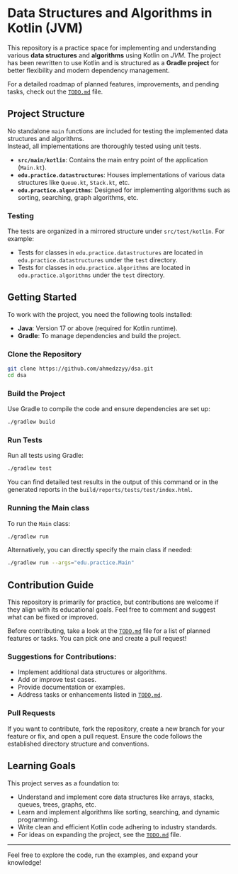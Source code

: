 # Data Structures and Algorithms in Kotlin (JVM)

This repository is a practice space for implementing and understanding various **data structures** and **algorithms** using Kotlin on *JVM*.
The project has been rewritten to use Kotlin and is structured as a **Gradle project** for better flexibility and modern dependency management.

For a detailed roadmap of planned features, improvements, and pending tasks, check out the [`TODO.md`](./TODO.md) file.

## Project Structure

No standalone `main` functions are included for testing the implemented data structures and algorithms.  
Instead, all implementations are thoroughly tested using unit tests.

- **`src/main/kotlin`**: Contains the main entry point of the application (`Main.kt`).
- **`edu.practice.datastructures`**: Houses implementations of various data structures like `Queue.kt`, `Stack.kt`, etc.
- **`edu.practice.algorithms`**: Designed for implementing algorithms such as sorting, searching, graph algorithms, etc.

### Testing

The tests are organized in a mirrored structure under `src/test/kotlin`. For example:
- Tests for classes in `edu.practice.datastructures` are located in `edu.practice.datastructures` under the `test` directory.
- Tests for classes in `edu.practice.algorithms` are located in `edu.practice.algorithms` under the `test` directory.

## Getting Started
To work with the project, you need the following tools installed:

- **Java**: Version 17 or above (required for Kotlin runtime).
- **Gradle**: To manage dependencies and build the project.

### Clone the Repository
```bash
git clone https://github.com/ahmedzzyy/dsa.git
cd dsa
```

### Build the Project

Use Gradle to compile the code and ensure dependencies are set up:
```bash
./gradlew build
```

### Run Tests

Run all tests using Gradle:
```bash
./gradlew test
```
You can find detailed test results in the output of this command or in the generated reports in the `build/reports/tests/test/index.html`.

### Running the Main class

To run the `Main` class:
```bash
./gradlew run
```

Alternatively, you can directly specify the main class if needed:
```bash
./gradlew run --args="edu.practice.Main"
```

## Contribution Guide
This repository is primarily for practice, but contributions are welcome if they align with its educational goals.
Feel free to comment and suggest what can be fixed or improved.

Before contributing, take a look at the [`TODO.md`](./TODO.md) file for a list of planned features or tasks.
You can pick one and create a pull request!

### Suggestions for Contributions:
- Implement additional data structures or algorithms.
- Add or improve test cases.
- Provide documentation or examples.
- Address tasks or enhancements listed in [`TODO.md`](./TODO.md).

### Pull Requests

If you want to contribute, fork the repository, create a new branch for your feature or fix, and open a pull request.
Ensure the code follows the established directory structure and conventions.

## Learning Goals

This project serves as a foundation to:
- Understand and implement core data structures like arrays, stacks, queues, trees, graphs, etc.
- Learn and implement algorithms like sorting, searching, and dynamic programming.
- Write clean and efficient Kotlin code adhering to industry standards.
- For ideas on expanding the project, see the [`TODO.md`](./TODO.md) file.

---

Feel free to explore the code, run the examples, and expand your knowledge!